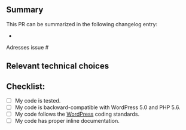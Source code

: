 <!--
BEFORE OPENING YOUR PULL REQUEST:
- Make sure your code is backward-compatible with WordPress 5.0 and PHP 5.6.
- Make sure your code follows the WordPress coding standards.
- Make sure your code is properly documented.
-->

## Summary

<!-- Please provide one sentence summarizing the PR, to be used in the changelog. -->
This PR can be summarized in the following changelog entry:

*

<!-- Please reference the issue this PR addresses. -->
Adresses issue #

## Relevant technical choices
<!-- Please describe your changes. -->

## Checklist:
- [ ] My code is tested.
- [ ] My code is backward-compatible with WordPress 5.0 and PHP 5.6.
- [ ] My code follows the [WordPress](https://make.wordpress.org/core/handbook/best-practices/coding-standards/) coding standards.
- [ ] My code has proper inline documentation.
